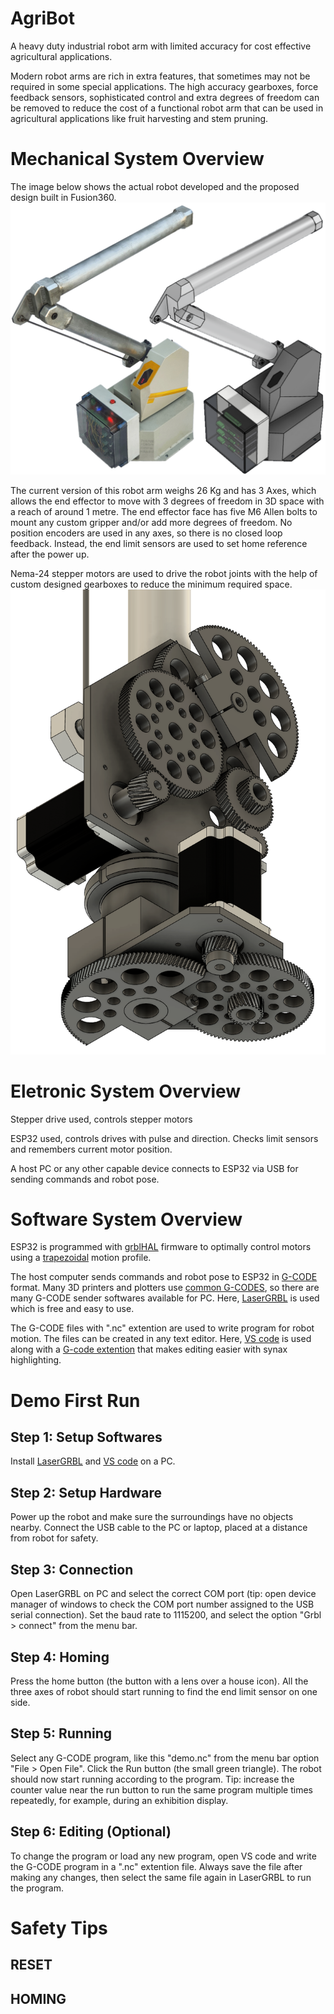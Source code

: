 # AgriBot

A heavy duty industrial robot arm with limited accuracy for cost effective agricultural applications.

Modern robot arms are rich in extra features, that sometimes may not be required in some special applications. The high accuracy gearboxes, force feedback sensors, sophisticated control and extra degrees of freedom can be removed to reduce the cost of a functional robot arm that can be used in agricultural applications like fruit harvesting and stem pruning.

# Mechanical System Overview

The image below shows the actual robot developed and the proposed design built in Fusion360.
![Unable to load image](/media/robot_arm_side_by_side.png)

The current version of this robot arm weighs 26 Kg and has 3 Axes, which allows the end effector to move with 3 degrees of freedom in 3D space with a reach of around 1 metre. The end effector face has five M6 Allen bolts to mount any custom gripper and/or add more degrees of freedom. No position encoders are used in any axes, so there is no closed loop feedback. Instead, the end limit sensors are used to set home reference after the power up.

Nema-24 stepper motors are used to drive the robot joints with the help of custom designed gearboxes to reduce the minimum required space.
![Unable to load image](/media/internal_gears_design.png)

# Eletronic System Overview

Stepper drive used, controls stepper motors

ESP32 used, controls drives with pulse and direction. Checks limit sensors and remembers current motor position.

A host PC or any other capable device connects to ESP32 via USB for sending commands and robot pose.

# Software System Overview

ESP32 is programmed with [grblHAL](https://github.com/grblHAL) firmware to optimally control motors using a [trapezoidal](https://in.mathworks.com/help/robotics/ug/design-a-trajectory-with-velocity-limits-using-a-trapezoidal-velocity-profile.html) motion profile.

The host computer sends commands and robot pose to ESP32 in [G-CODE](https://en.wikipedia.org/wiki/G-code) format. Many 3D printers and plotters use [common G-CODES](https://linuxcnc.org/docs/html/gcode/g-code.html), so there are many G-CODE sender softwares available for PC. Here, [LaserGRBL](https://lasergrbl.com/) is used which is free and easy to use.

The G-CODE files with ".nc" extention are used to write program for robot motion. The files can be created in any text editor. Here, [VS code](https://code.visualstudio.com/) is used along with a [G-code extention](https://github.com/scottmwyant/vscode-gcode) that makes editing easier with synax highlighting.

# Demo First Run

## Step 1: Setup Softwares
Install [LaserGRBL](https://lasergrbl.com/) and [VS code](https://code.visualstudio.com/) on a PC.

## Step 2: Setup Hardware
Power up the robot and make sure the surroundings have no objects nearby. Connect the USB cable to the PC or laptop, placed at a distance from robot for safety.

## Step 3: Connection
Open LaserGRBL on PC and select the correct COM port (tip: open device manager of windows to check the COM port number assigned to the USB serial connection). Set the baud rate to 1115200, and select the option "Grbl > connect" from the menu bar.

## Step 4: Homing
Press the home button (the button with a lens over a house icon). All the three axes of robot should start running to find the end limit sensor on one side.

## Step 5: Running
Select any G-CODE program, like this "demo.nc" from the menu bar option "File > Open File". Click the Run button (the small green triangle). The robot should now start running according to the program. Tip: increase the counter value near the run button to run the same program multiple times repeatedly, for example, during an exhibition display.

## Step 6: Editing (Optional)
To change the program or load any new program, open VS code and write the G-CODE program in a ".nc" extention file. Always save the file after making any changes, then select the same file again in LaserGRBL to run the program.

# Safety Tips

## RESET
## HOMING





